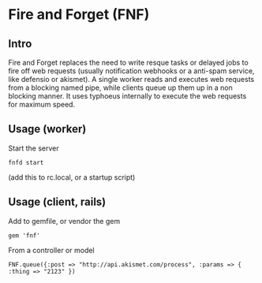 # Fire and Forget (FNF)


## Intro

Fire and Forget replaces the need to write resque tasks or delayed jobs to fire off web requests (usually notification webhooks or a anti-spam service, like defensio or akismet). A single worker reads and executes web requests from a blocking named pipe, while clients queue up them up in a non blocking manner. It uses typhoeus internally to execute the web requests for maximum speed.

## Usage (worker)

Start the server

```fnfd start```

(add this to rc.local, or a startup script)

## Usage (client, rails)

Add to gemfile, or vendor the gem

```gem 'fnf'```

From a controller or model

```FNF.queue({:post => "http://api.akismet.com/process", :params => { :thing => "2123" })```






